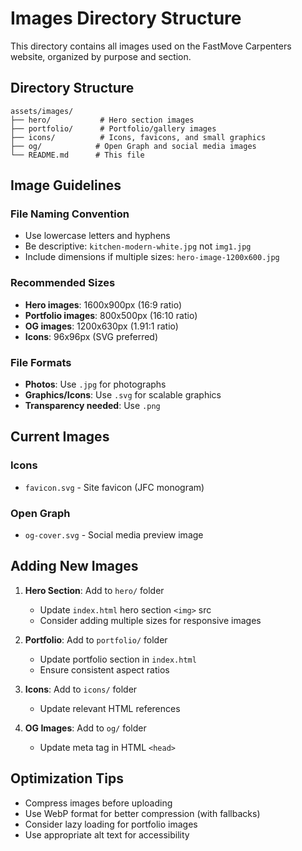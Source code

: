 # Images Directory Structure

This directory contains all images used on the FastMove Carpenters website, organized by purpose and section.

## Directory Structure

```
assets/images/
├── hero/           # Hero section images
├── portfolio/      # Portfolio/gallery images
├── icons/          # Icons, favicons, and small graphics
├── og/            # Open Graph and social media images
└── README.md      # This file
```

## Image Guidelines

### File Naming Convention
- Use lowercase letters and hyphens
- Be descriptive: `kitchen-modern-white.jpg` not `img1.jpg`
- Include dimensions if multiple sizes: `hero-image-1200x600.jpg`

### Recommended Sizes
- **Hero images**: 1600x900px (16:9 ratio)
- **Portfolio images**: 800x500px (16:10 ratio)
- **OG images**: 1200x630px (1.91:1 ratio)
- **Icons**: 96x96px (SVG preferred)

### File Formats
- **Photos**: Use `.jpg` for photographs
- **Graphics/Icons**: Use `.svg` for scalable graphics
- **Transparency needed**: Use `.png`

## Current Images

### Icons
- `favicon.svg` - Site favicon (JFC monogram)

### Open Graph
- `og-cover.svg` - Social media preview image

## Adding New Images

1. **Hero Section**: Add to `hero/` folder
   - Update `index.html` hero section `<img>` src
   - Consider adding multiple sizes for responsive images

2. **Portfolio**: Add to `portfolio/` folder
   - Update portfolio section in `index.html`
   - Ensure consistent aspect ratios

3. **Icons**: Add to `icons/` folder
   - Update relevant HTML references

4. **OG Images**: Add to `og/` folder
   - Update meta tag in HTML `<head>`

## Optimization Tips

- Compress images before uploading
- Use WebP format for better compression (with fallbacks)
- Consider lazy loading for portfolio images
- Use appropriate alt text for accessibility
